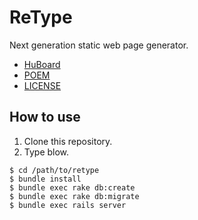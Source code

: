 # ReType

Next generation static web page generator.

- [HuBoard](https://huboard.com/satococoa/retype/#/)
- [POEM](POEM.md)
- [LICENSE](LICENSE)

## How to use

1. Clone this repository.
1. Type blow.

```
$ cd /path/to/retype
$ bundle install
$ bundle exec rake db:create
$ bundle exec rake db:migrate
$ bundle exec rails server
```

